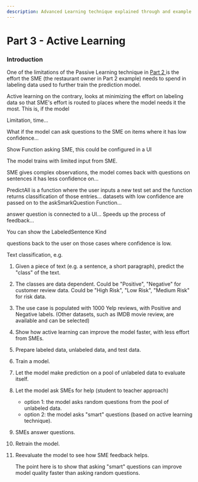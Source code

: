 ```yaml
---
description: Advanced Learning technique explained through and example
---
```


# Part 3 - Active Learning

### **Introduction**

One of the limitations of the Passive Learning technique in [Part 2 ](part-2-passive-learning.md)is the effort the SME \(the restaurant owner in Part 2 example\) needs to spend in labeling data used to further train the prediction model. 

Active learning on the contrary, looks at minimizing the effort on labeling data so that SME's effort is routed to places where the model needs it the most. This is, if the model 

Limitation, time...

What if the model can ask questions to the SME on items where it has low confidence...

Show Function asking SME, this could be configured in a UI

The model trains with limited input from SME.



SME gives complex observations, the model comes back with questions on sentences it has less confidence on... 

PredictAll is a function where the user inputs a new test set and the function returns classification of those entries... datasets with low confidence are passed on to the askSmarkQuestion Function...

answer question is connected to a UI... Speeds up the process of feedback... 



You can show the LabeledSentence Kind





questions back to the user on those cases where confidence is low. 

Text classification, e.g. 

1. Given a piece of text \(e.g. a sentence, a short paragraph\), predict the "class" of the text. 
2. The classes are data dependent. Could be "Positive", "Negative" for customer review data. Could be "High Risk", "Low Risk", "Medium Risk" for risk data. 
3. The use case is populated with 1000 Yelp reviews, with Positive and Negative labels. \(Other datasets, such as IMDB movie review, are available and can be selected\)

2. Show how active learning can improve the model faster, with less effort from SMEs.

1. Prepare labeled data, unlabeled data, and test data. 
2. Train a model.
3. Let the model make prediction on a pool of unlabeled data to evaluate itself. 
4. Let the model ask SMEs for help \(student to teacher approach\)
   * option 1: the model asks random questions from the pool of unlabeled data. 
   * option 2: the model asks "smart" questions \(based on active learning technique\).
5. SMEs answer questions. 
6. Retrain the model. 
7. Reevaluate the model to see how SME feedback helps.

      The point here is to show that asking "smart" questions can improve model quality faster than asking random questions. 

